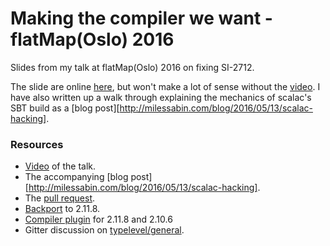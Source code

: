 # Making the compiler we want - flatMap(Oslo) 2016

Slides from my talk at flatMap(Oslo) 2016 on fixing SI-2712.

The slide are online [here](http://milessabin.com/talks/2016/05/03/flatmap-si2712-2016), but won't make a lot of sense
without the [video](https://vimeo.com/channels/flatmap2016/165922514). I have also written up a walk through
explaining the mechanics of scalac's SBT build as a [blog post][http://milessabin.com/blog/2016/05/13/scalac-hacking].

### Resources

* [Video](https://vimeo.com/channels/flatmap2016/165922514) of the talk.
* The accompanying [blog post][http://milessabin.com/blog/2016/05/13/scalac-hacking].
* The [pull request](https://github.com/scala/scala/pull/5102).
* [Backport](https://github.com/milessabin/si2712fix-demo) to 2.11.8.
* [Compiler plugin](https://github.com/milessabin/si2712fix-plugin) for 2.11.8 and 2.10.6
* Gitter discussion on [typelevel/general](http://gitter.im/typelevel/general).
